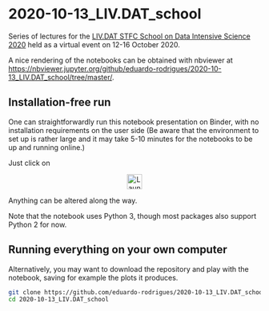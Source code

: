 # 2020-10-13_LIV.DAT_school

Series of lectures for the [LIV.DAT STFC School on Data Intensive Science 2020](https://indico.ph.liv.ac.uk/event/103/)
held as a virtual event on 12-16 October 2020.

A nice rendering of the notebooks can be obtained with nbviewer at
https://nbviewer.jupyter.org/github/eduardo-rodrigues/2020-10-13_LIV.DAT_school/tree/master/.


## Installation-free run

One can straightforwardly run this notebook presentation on Binder,
with no installation requirements on the user side
(Be aware that the environment to set up is rather large and it may take 5-10 minutes
for the notebooks to be up and running online.)

Just click on

<p align="center">
  <a href="https://mybinder.org/v2/gh/eduardo-rodrigues/2020-10-13_LIV.DAT_school/master/?urlpath=lab">
    <img src="https://mybinder.org/badge_logo.svg" alt="Launch Binder" height="30">
  </a>
</p>

Anything can be altered along the way.

Note that the notebook uses Python 3, though most packages also support Python 2 for now.


## Running everything on your own computer

Alternatively, you may want to download the repository and play with the notebook,
saving for example the plots it produces.


```bash
git clone https://github.com/eduardo-rodrigues/2020-10-13_LIV.DAT_school.git
cd 2020-10-13_LIV.DAT_school
```
